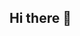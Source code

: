  ## Hi there 👋
                 
<!--               
**VietNamNode/VietNamNode** is a ✨ _spec   ia l_  ✨ reposi t ory be cause its `README. md` (this file) appears on your GitHub profile.  

Here are some ideas to get you started: 

- 🔭 I’m currently working on ...
- 🌱 I’m currently learning ...
- 👯 I’m looking to collaborate on ...
- 🤔 I’m looking for help with ...
- 💬 Ask me about ...
- 📫 How to reach me: ...
- 😄 Pronouns: ...
- ⚡ Fun fact: ...
-->
